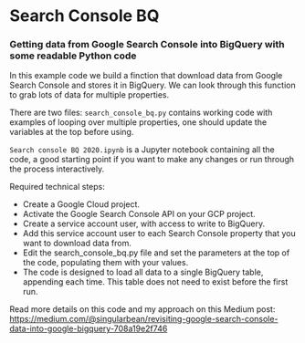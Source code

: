 # Search Console BQ
### Getting data from Google Search Console into BigQuery with some readable Python code
In this example code we build a finction that download data from Google Search Console and stores it in BigQuery. We can look through this function to grab lots of data for multiple properties.

There are two files:
`search_console_bq.py` contains working code with examples of looping over multiple properties, one should update the variables at the top before using.

`Search console BQ 2020.ipynb` is a Jupyter notebook containing all the code, a good starting point if you want to make any changes or run through the process interactively.

Required technical steps:

- Create a Google Cloud project.
- Activate the Google Search Console API on your GCP project.
- Create a service account user, with access to write to BigQuery.
- Add this service account user to each Search Console property that you want to download data from.
- Edit the search_console_bq.py file and set the parameters at the top of the code, populating them with your values.
- The code is designed to load all data to a single BigQuery table, appending each time. This table does not need to exist before the first run.

Read more details on this code and my approach on this Medium post:
https://medium.com/@singularbean/revisiting-google-search-console-data-into-google-bigquery-708a19e2f746
